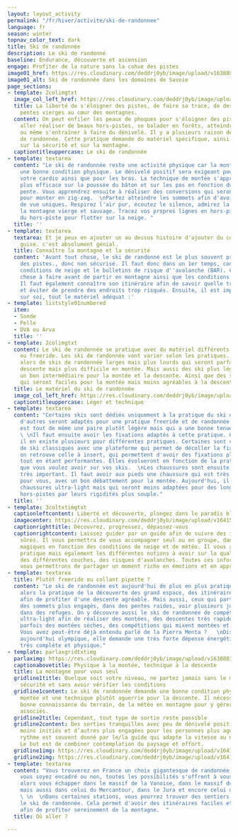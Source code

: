 ```yaml
---
layout: layout_activity
permalink: "/fr/hiver/activite/ski-de-randonnee"
language: fr
season: winter
topnav_color_text: dark
title: Ski de randonnée
description: Le ski de randonné
baseline: Endurance, découverte et ascension
engage: Profiter de la nature sans la cohue des pistes
image01_href: https://res.cloudinary.com/deddrj0yb/image/upload/v1638883533/website/winter/Randonne-montagne-seul_ahg2x8.jpg
image01_alt: Ski de randonnée dans les domaines de Savoie
page_sections:
- template: 2colimgtxt
  image_col_left_href: https://res.cloudinary.com/deddrj0yb/image/upload/v1641540806/website/winter/luke-helgeson-LbScmQnQncc-unsplash_gep5xf.jpg
  title: La liberté de s'éloigner des pistes, de faire sa trace, de descendre des
    pentes vierges au cœur des montagnes.
  content: On peut enfiler les peaux de phoques pour s'éloigner des pistes et du monde,
    aller réaliser de beaux hors-pistes, se balader en forêts, atteindre des sommets
    ou même s'entraîner à faire du dénivelé. Il y a plusieurs raison de faire du ski
    de randonnée. Cette pratique demande du matériel spécifique, ainsi que des connaissances
    sur la sécurité et sur la montagne.
  captiontitleuppercase: Le ski de randonnée
- template: textarea
  content: "Le ski de randonnée reste une activité physique car la montée demande
    une bonne condition physique. Le dénivelé positif sera exigeant pour vos jambes,
    votre cardio ainsi que pour les bras. La technique de montée s'apprend afin d'être
    plus efficace sur la poussée du bâton et sur les pas en fonction du degré de la
    pente. Vous apprendrez ensuite à réaliser des conversions qui seront nécessaire
    pour monter en zig-zag.  \nPartez atteindre les sommets afin d'avoir des points
    de vue uniques. Respirez l'air pur, écoutez le silence, admirez la plénitude de
    la montagne vierge et sauvage. Tracez vos propres lignes en hors-piste et profitez
    du hors-piste pour flotter sur la neige. "
  title: ''
- template: textarea
  textarea: Et je peux en ajouter un au dessus histoire d'ajouter du contenu à ma
    guise. c'est absolument génial.
  title: Connaître la montagne et la sécurité
  content: 'Avant tout chose, le ski de randonné est le plus souvent pratiqué en dehors
    des pistes., donc non sécurisé. Il faut donc dans un 1er temps, connaître les
    conditions de neige et le bulletins de risque d''avalanche (BAR). C''est la 1er
    chose à faire avant de partir en montagne ainsi que les conditions météorologiques.
    Il faut également connaître son itinéraire afin de savoir quelle trace prendre
    et éviter de prendre des endroits trop risqués. Ensuite, il est impératif d''avoir
    sur soi, tout le matériel adéquat :'
- template: liststyle01numbered
  item:
  - Sonde
  - Pelle
  - DVA ou Arva
  title: ''
- template: 2colimgtxt
  content: Le ski de randonnée se pratique avec du matériel différents du ski alpin
    ou freeride. Les ski de randonnée vont varier selon les pratiques. Vous trouverez
    alors de skis de randonnée larges mais plus lourds qui seront parfaits pour la
    descente mais plus difficile en montée. Mais aussi des ski plus légers qui seront
    un bon intermédiaire pour la montée et la descente. Ainsi que des skis très légers,
    qui seront faciles pour la montée mais moins agréables à la descente.
  title: Le matériel du ski de randonnée
  image_col_left_href: https://res.cloudinary.com/deddrj0yb/image/upload/v1641540482/website/winter/amza-andrei-LiwdRhUaGZ0-unsplash_sqwdgb.jpg
  captiontitleuppercase: Léger et technique
- template: textarea
  content: "Certains skis sont dédiés uniquement à la pratique du ski de randonnée,
    d'autres seront adaptés pour une pratique freeride et de randonnée. Mais l'idéal
    est tout de même une paire plutôt légère mais qui a une bonne tenue en hors-piste.
    \ \nIl faut ensuite avoir les fixations adaptés à cette pratique. Comme les skis,
    il en existe plusieurs pour différentes pratiques. Certaines sont comme des fixations
    de ski classiques avec une plateforme qui permet de décoller la fixation. Ensuite,
    on retrouve celle à insert, qui permettent d'avoir des fixations plus légères
    tout en étant performantes. Elles évolueront en fonction de la pratique, du poids
    que vous voulez avoir sur vos skis.  \nLes chaussures sont ensuite un équipement
    très important. Il faut avoir aux pieds une chaussure qui est très confortable
    pour vous, avec un bon débattement pour la montée. Aujourd'hui, il existe des
    chaussures ultra-light mais qui seront moins adaptées pour des longues sessions
    hors-pistes par leurs rigidités plus souple."
  title: ''
- template: 3coltxtimgtxt
  captionleftcontent: Liberté et découverte, plongez dans le paradis blanc
  imagecenter: https://res.cloudinary.com/deddrj0yb/image/upload/v1641540484/website/winter/robson-hatsukami-morgan-bkdzvgBB7rQ-unsplash_bnafvq.jpg
  captionrighttitle: Découvrez, progressez, dépassez-vous
  captionrightcontent: Laissez guider par un guide afin de suivre des itinéraires
    sûres. Il vous permettra de vous accompagner seul ou en groupe, dans les coins
    magiques en fonction des conditions de neige et de météo. Il vous apprendra cette
    pratique mais également les différentes notions à avoir sur la qualité de neige,
    des différentes couches, des risques d'avalanches. Toutes ces informations essentielles,
    vous permettrons de partager un moment riche en émotions et en apprentissage.
- template: textarea
  title: Plutôt freeride ou collant pipette ?
  content: "Le ski de randonnée est aujourd'hui de plus en plus pratiqué. Vous trouverez
    alors la pratique de la découverte des grand espace, des itinéraires plaisirs
    afin de profiter d'une descente agréable. Mais aussi, ceux qui partiront vers
    des sommets plus engagés, dans des pentes raides, voir plusieurs jours en dormants
    dans des refuges. On y découvre aussi le ski de randonnée de compétition. Du matériel
    ultra-light afin de réaliser des montées, des descentes très rapides. On y retrouve
    parfois des montées sèches, des compétitions qui mixent montées et descentes.
    Vous avez peut-être déjà entendu parlé de la Pierra Menta ?   \nDiscipline devenu
    aujourd'hui olympique, elle demande une très forte dépense énergétiques car elle
    très complète et physique."
- template: parlaxgridtxtimg
  parlaximg: https://res.cloudinary.com/deddrj0yb/image/upload/v1638883537/website/winter/Montagne-randonnee-blizzard_imccfq.jpg
  captionabovetitle: Physique à la montée, technique à la descente
  title: La montagne pour vous seul
  gridline1title: Quelque soit votre niveau, ne partez jamais sans le matériel de
    sécurité et sans avoir vérifier les conditions
  gridline1content: Le ski de randonnée demande une bonne condition physique à la
    montée et une technique plutôt aguerrie pour la descente. Il nécessite aussi une
    bonne connaissance du terrain, de la météo en montagne pour y gérer les risques
    associés.
  gridline2title: Cependant, tout type de sortie reste possible
  gridline2content: Des sorties tranquilles avec peu de dénivelé positif pour les
    moins initiés et d’autres plus engagées pour les personnes plus aguerries. Le
    rythme est souvent donné par le/la guide qui adapte la vitesse au niveau du groupe.
    Le but est de combiner contemplation du paysage et effort.
  gridline1img: https://res.cloudinary.com/deddrj0yb/image/upload/v1641540482/website/winter/greg-rosenke-ijFOmhUCp58-unsplash_lmnims.jpg
  gridline2img: https://res.cloudinary.com/deddrj0yb/image/upload/v1641540482/website/winter/jon-flobrant-wElgJTwsibs-unsplash_mo3el7.jpg
- template: textarea
  content: "Vous trouverez en France un choix gigantesque de randonnée à faire. Que
    vous soyez encadré ou non, toutes les possibilités s'offrent à vous. Vous pourrez
    alors vous échapper dans le massif de la Vanoise, dans le massif du Mont Blanc
    mais aussi dans celui du Mercantour, dans le Jura et encore celui des Pyrénées.
    \ \n  \nDans certaines stations, vous pourrez trouver des sentiers balisés pour
    le ski de randonnée. Cela permet d'avoir des itinéraires faciles et agréables
    afin de profiter sereinement de la montagne.  "
  title: Où aller ?

---
```

